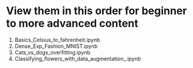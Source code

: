 
# View them in this order for beginner to more advanced content

1. Basics_Celsius_to_fahrenheit.ipynb
2. Dense_Exp_Fashion_MNIST.ipynb
3. Cats_vs_dogs_overfitting.ipynb
4. Classifying_flowers_with_data_augmentation_.ipynb